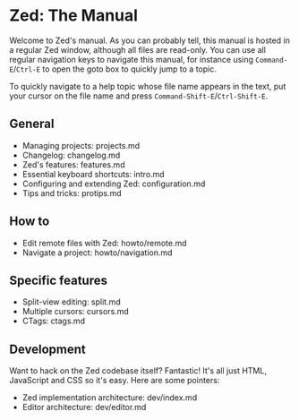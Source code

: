 Zed: The Manual
===============

Welcome to Zed's manual. As you can probably tell, this manual is hosted in a
regular Zed window, although all files are read-only. You can use all regular
navigation keys to navigate this manual, for instance using `Command-E`/`Ctrl-E`
to open the goto box to quickly jump to a topic.

To quickly navigate to a help topic whose file name appears in the text,
put your cursor on the file name and press `Command-Shift-E`/`Ctrl-Shift-E`.

General
-------

* Managing projects: projects.md
* Changelog: changelog.md
* Zed's features: features.md
* Essential keyboard shortcuts: intro.md
* Configuring and extending Zed: configuration.md
* Tips and tricks: protips.md

How to
------

* Edit remote files with Zed: howto/remote.md
* Navigate a project: howto/navigation.md

Specific features
-----------------

* Split-view editing: split.md
* Multiple cursors: cursors.md
* CTags: ctags.md

Development
-----------
Want to hack on the Zed codebase itself? Fantastic! It's all just HTML, JavaScript and CSS so it's easy. Here are some pointers:

* Zed implementation architecture: dev/index.md
* Editor architecture: dev/editor.md